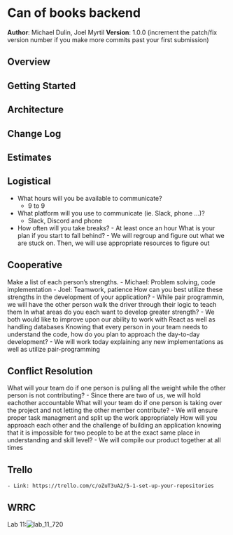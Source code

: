 # Can of books backend

**Author**: Michael Dulin, Joel Myrtil
**Version**: 1.0.0 (increment the patch/fix version number if you make more commits past your first submission)

## Overview

<!-- Provide a high level overview of what this application is and why you are building it, beyond the fact that it's an assignment for this class. (i.e. What's your problem domain?) -->

## Getting Started

<!-- What are the steps that a user must take in order to build this app on their own machine and get it running? -->

## Architecture

<!-- Provide a detailed description of the application design. What technologies (languages, libraries, etc) you're using, and any other relevant design information. -->

## Change Log

<!-- Use this area to document the iterative changes made to your application as each feature is successfully implemented. Use time stamps. Here's an example:

01-01-2001 4:59pm - Application now has a fully-functional express server, with a GET route for the location resource. -->

## Estimates

<!-- See below -->

## Logistical

- What hours will you be available to communicate? 
    - 9 to 9
- What platform will you use to communicate (ie. Slack, phone …)? 
    - Slack, Discord and phone
- How often will you take breaks? - At least once an hour
What is your plan if you start to fall behind? - We will regroup and figure out what we are stuck on. Then, we will use appropriate resources to figure out

## Cooperative

Make a list of each person’s strengths. - Michael: Problem solving, code implementation - Joel: Teamwork, patience
How can you best utilize these strengths in the development of your application? - While pair programmin, we will have the other person walk the driver through their logic to teach them
In what areas do you each want to develop greater strength? - We both would like to improve upon our ability to work with React as well as handling databases
Knowing that every person in your team needs to understand the code, how do you plan to approach the day-to-day development? - We will work today explaining any new implementations as well as utilize pair-programming

## Conflict Resolution

What will your team do if one person is pulling all the weight while the other person is not contributing? - Since there are two of us, we will hold eachother accountable
What will your team do if one person is taking over the project and not letting the other member contribute? - We will ensure proper task managment and split up the work appropriately
How will you approach each other and the challenge of building an application knowing that it is impossible for two people to be at the exact same place in understanding and skill level? - We will compile our product together at all times

## Trello

    - Link: https://trello.com/c/oZuT3uA2/5-1-set-up-your-repositories

## WRRC

Lab 11:![lab_11_720](https://user-images.githubusercontent.com/73040864/224853111-a77019b9-d62c-4e31-9235-560a537d1be1.jpg)

